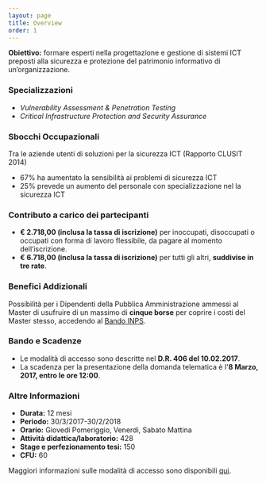```yaml
---
layout: page
title: Overview
order: 1
---
```


**Obiettivo:** formare esperti nella progettazione e gestione di sistemi ICT preposti alla sicurezza e protezione del patrimonio informativo di un’organizzazione.

### Specializzazioni
* *Vulnerability Assessment & Penetration Testing*
* *Critical Infrastructure Protection and Security Assurance*

### Sbocchi Occupazionali

Tra le aziende utenti di soluzioni per la sicurezza ICT (Rapporto CLUSIT 2014)

* 67% ha aumentato la sensibilità ai problemi di sicurezza ICT
* 25% prevede un aumento del personale con specializzazione nel la sicurezza ICT


### Contributo a carico dei partecipanti

* **€ 2.718,00 (inclusa la tassa di iscrizione)** per inoccupati, disoccupati o occupati con forma di lavoro
flessibile, da pagare al momento dell’iscrizione. 
* **€ 6.718,00 (inclusa la tassa di iscrizione)** per tutti gli altri, **suddivise in tre rate**.


### Benefici Addizionali
Possibilità per i Dipendenti della Pubblica Amministrazione ammessi al Master di usufruire di un massimo di **cinque borse** per coprire i costi del Master stesso, accedendo al [Bando INPS](http://www.inps.it/docallegati/Mig/Welfare/Bando_Master_I_e_II_livello_e_Corsi_Universitari_di_Perfezionamento.pdf).

### Bando e Scadenze

* Le modalità di accesso sono descritte nel **D.R. 406 del 10.02.2017**.
* La scadenza per la presentazione della domanda telematica è l'**8 Marzo, 2017, entro le ore 12:00**.

### Altre Informazioni

* **Durata:** 12 mesi
* **Periodo:** 30/3/2017-30/2/2018
* **Orario:** Giovedi Pomeriggio, Venerdi, Sabato Mattina
* **Attività didattica/laboratorio:** 428
* **Stage e perfezionamento tesi:** 150
* **CFU:** 60

Maggiori informazioni sulle modalità di accesso sono disponibili [qui](/modalita).